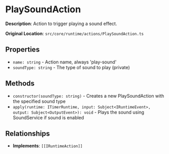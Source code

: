 # PlaySoundAction

**Description**: Action to trigger playing a sound effect.

**Original Location**: `src/core/runtime/actions/PlaySoundAction.ts`

## Properties

*   `name: string` - Action name, always 'play-sound'
*   `soundType: string` - The type of sound to play (private)

## Methods

*   `constructor(soundType: string)` - Creates a new PlaySoundAction with the specified sound type
*   `apply(runtime: ITimerRuntime, input: Subject<IRuntimeEvent>, output: Subject<OutputEvent>): void` - Plays the sound using SoundService if sound is enabled

## Relationships
*   **Implements**: `[[IRuntimeAction]]`